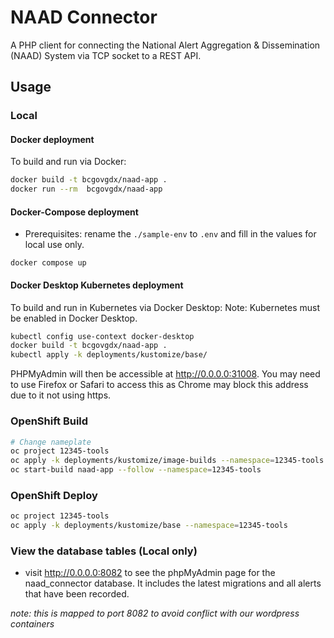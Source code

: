 # NAAD Connector
A PHP client for connecting the National Alert Aggregation & Dissemination (NAAD) System via TCP socket to a REST API.

## Usage

### Local

#### Docker deployment
To build and run via Docker:
```sh
docker build -t bcgovgdx/naad-app .
docker run --rm  bcgovgdx/naad-app
```

#### Docker-Compose deployment

- Prerequisites: rename the `./sample-env` to `.env` and fill in the values for local use only.

```shell
docker compose up
```


#### Docker Desktop Kubernetes deployment
To build and run in Kubernetes via Docker Desktop:
Note: Kubernetes must be enabled in Docker Desktop.
```sh
kubectl config use-context docker-desktop
docker build -t bcgovgdx/naad-app .
kubectl apply -k deployments/kustomize/base/
```

PHPMyAdmin will then be accessible at http://0.0.0.0:31008. You may need to use Firefox or Safari to access this as Chrome may block this address due to it not using https.

### OpenShift Build

```sh
# Change nameplate
oc project 12345-tools
oc apply -k deployments/kustomize/image-builds --namespace=12345-tools
oc start-build naad-app --follow --namespace=12345-tools
```

### OpenShift Deploy

```sh
oc project 12345-tools
oc apply -k deployments/kustomize/base --namespace=12345-tools
```

### View the database tables (Local only)

- visit http://0.0.0.0:8082 to see the phpMyAdmin page for the naad_connector database. It includes the latest migrations and all alerts that have been recorded.

_note:  this is mapped to port 8082 to avoid conflict with our wordpress containers_
